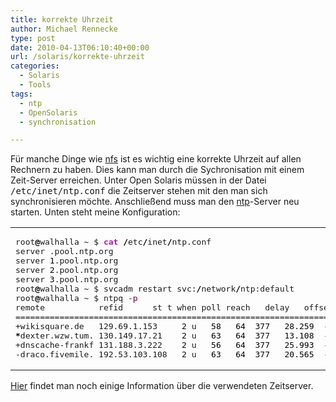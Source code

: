```yaml
---
title: korrekte Uhrzeit
author: Michael Rennecke
type: post
date: 2010-04-13T06:10:40+00:00
url: /solaris/korrekte-uhrzeit
categories:
  - Solaris
  - Tools
tags:
  - ntp
  - OpenSolaris
  - synchronisation

---
```

Für manche Dinge wie [nfs][1] ist es wichtig eine korrekte Uhrzeit auf allen Rechnern zu haben. Dies kann man durch die Sychronisation mit einem Zeit-Server erreichen. Unter Open Solaris müssen in der Datei <tt>/etc/inet/ntp.conf</tt> die Zeitserver stehen mit den man sich synchronisieren möchte. Anschließend muss man den [ntp][2]-Server neu starten. Unten steht meine Konfiguration:

<div class="wp_syntax">
  <table>
    <tr>
      <td class="code">
        <pre class="bash" style="font-family:monospace;">root<span style="color: #000000; font-weight: bold;">@</span>walhalla ~ $ <span style="color: #c20cb9; font-weight: bold;">cat</span> <span style="color: #000000; font-weight: bold;">/</span>etc<span style="color: #000000; font-weight: bold;">/</span>inet<span style="color: #000000; font-weight: bold;">/</span>ntp.conf
server <span style="color: #000000;"></span>.pool.ntp.org
server <span style="color: #000000;">1</span>.pool.ntp.org
server <span style="color: #000000;">2</span>.pool.ntp.org
server <span style="color: #000000;">3</span>.pool.ntp.org
root<span style="color: #000000; font-weight: bold;">@</span>walhalla ~ $ svcadm restart svc:<span style="color: #000000; font-weight: bold;">/</span>network<span style="color: #000000; font-weight: bold;">/</span>ntp:default
root<span style="color: #000000; font-weight: bold;">@</span>walhalla ~ $ ntpq <span style="color: #660033;">-p</span>
remote           refid      st t when poll reach   delay   offset  jitter
==============================================================================
+wikisquare.de   129.69.1.153     <span style="color: #000000;">2</span> u   <span style="color: #000000;">58</span>   <span style="color: #000000;">64</span>  <span style="color: #000000;">377</span>   <span style="color: #000000;">28.259</span>  -<span style="color: #000000;">20.970</span>   <span style="color: #000000;">2.549</span>
<span style="color: #000000; font-weight: bold;">*</span>dexter.wzw.tum. 130.149.17.21    <span style="color: #000000;">2</span> u   <span style="color: #000000;">63</span>   <span style="color: #000000;">64</span>  <span style="color: #000000;">377</span>   <span style="color: #000000;">13.108</span>  -<span style="color: #000000;">17.224</span>   <span style="color: #000000;">1.370</span>
+dnscache-frankf 131.188.3.222    <span style="color: #000000;">2</span> u   <span style="color: #000000;">56</span>   <span style="color: #000000;">64</span>  <span style="color: #000000;">377</span>   <span style="color: #000000;">25.993</span>  -<span style="color: #000000;">20.031</span>   <span style="color: #000000;">2.900</span>
-draco.fivemile. 192.53.103.108   <span style="color: #000000;">2</span> u   <span style="color: #000000;">63</span>   <span style="color: #000000;">64</span>  <span style="color: #000000;">377</span>   <span style="color: #000000;">20.565</span>  -<span style="color: #000000;">15.292</span>   <span style="color: #000000;">1.181</span></pre>
      </td>
    </tr>
  </table>
</div>

[Hier][3] findet man noch einige Information über die verwendeten Zeitserver.

 [1]: http://de.wikipedia.org/wiki/Network_File_System
 [2]: http://de.wikipedia.org/wiki/Network_Time_Protocol
 [3]: http://de.wikipedia.org/wiki/NTP-Pool